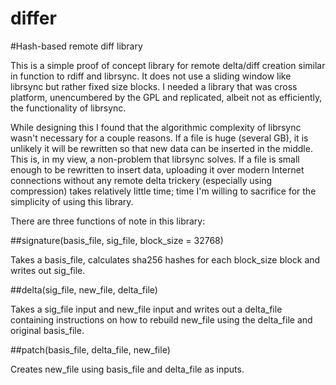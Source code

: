differ
=====

#Hash-based remote diff library

This is a simple proof of concept library for remote delta/diff creation similar in function to rdiff and librsync. It does not use a sliding window like librsync but rather fixed size blocks. I needed a library that was cross platform, unencumbered by the GPL and replicated, albeit not as efficiently, the functionality of librsync.

While designing this I found that the algorithmic complexity of librsync wasn't necessary for a couple reasons. If a file is huge (several GB), it is unlikely it will be rewritten so that new data can be inserted in the middle. This is, in my view, a non-problem that librsync solves. If a file is small enough to be rewritten to insert data, uploading it over modern Internet connections without any remote delta trickery (especially using compression) takes relatively little time; time I'm willing to sacrifice for the simplicity of using this library.

There are three functions of note in this library:

##signature(basis_file, sig_file, block_size = 32768)

Takes a basis_file, calculates sha256 hashes for each block_size block and writes out sig_file.

##delta(sig_file, new_file, delta_file)

Takes a sig_file input and new_file input and writes out a delta_file containing instructions on how to rebuild new_file using the delta_file and original basis_file.

##patch(basis_file, delta_file, new_file)

Creates new_file using basis_file and delta_file as inputs.

